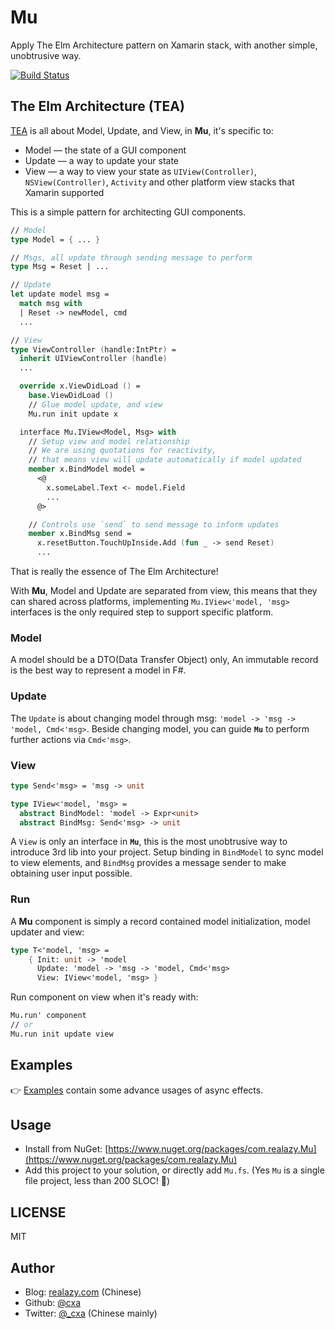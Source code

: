 # Mu

Apply The Elm Architecture pattern on Xamarin stack, with another simple, unobtrusive way.

[![Build Status](https://travis-ci.org/cxa/Mu.svg?branch=master)](https://travis-ci.org/cxa/Mu)

## The Elm Architecture (TEA)

[TEA](https://guide.elm-lang.org/architecture/) is all about Model, Update, and View, in **Mu**, it's specific to:

- Model — the state of a GUI component
- Update — a way to update your state
- View — a way to view your state as `UIView(Controller)`, `NSView(Controller)`, `Activity` and other platform view stacks that Xamarin supported

This is a simple pattern for architecting GUI components.

```fsharp
// Model
type Model = { ... }

// Msgs, all update through sending message to perform
type Msg = Reset | ...

// Update
let update model msg =
  match msg with
  | Reset -> newModel, cmd
  ...

// View
type ViewController (handle:IntPtr) =
  inherit UIViewController (handle)
  ...

  override x.ViewDidLoad () =
    base.ViewDidLoad ()
    // Glue model update, and view
    Mu.run init update x

  interface Mu.IView<Model, Msg> with
    // Setup view and model relationship
    // We are using quotations for reactivity,
    // that means view will update automatically if model updated
    member x.BindModel model =
      <@
        x.someLabel.Text <- model.Field
        ...
      @>

    // Controls use `send` to send message to inform updates
    member x.BindMsg send =
      x.resetButton.TouchUpInside.Add (fun _ -> send Reset)
      ...
```

That is really the essence of The Elm Architecture!

With **Mu**, Model and Update are separated from view, this means that they can shared across platforms, implementing `Mu.IView<'model, 'msg>` interfaces is the only required step to support specific platform.

### Model

A model should be a DTO(Data Transfer Object) only, An immutable record is the best way to represent a model in F#.

### Update

The `Update` is about changing model through msg: `'model -> 'msg -> 'model, Cmd<'msg>`. Beside changing model, you can guide **`Mu`** to perform further actions via `Cmd<'msg>`.

### View

```fsharp
type Send<'msg> = 'msg -> unit

type IView<'model, 'msg> =
  abstract BindModel: 'model -> Expr<unit>
  abstract BindMsg: Send<'msg> -> unit
```

A `View` is only an interface in **`Mu`**, this is the most unobtrusive way to introduce 3rd lib into your project. Setup binding in `BindModel` to sync model to view elements, and `BindMsg` provides a message sender to make obtaining user input possible.

### Run

A **Mu** component is simply a record contained model initialization, model updater and view:

```fsharp
type T<'model, 'msg> =
    { Init: unit -> 'model
      Update: 'model -> 'msg -> 'model, Cmd<'msg>
      View: IView<'model, 'msg> }
```

Run component on view when it's ready with:

```fsharp
Mu.run' component
// or
Mu.run init update view
```

## Examples

👉 [Examples](Examples) contain some advance usages of async effects.

## Usage

- Install from NuGet: [https://www.nuget.org/packages/com.realazy.Mu](https://www.nuget.org/packages/com.realazy.Mu)
- Add this project to your solution, or directly add `Mu.fs`. (Yes `Mu` is a single file project, less than 200 SLOC! 🤯)

## LICENSE

MIT

## Author

- Blog: [realazy.com](https://realazy.com) (Chinese)
- Github: [@cxa](https://github.com/cxa)
- Twitter: [@\_cxa](https://twitter.com/_cxa) (Chinese mainly)
